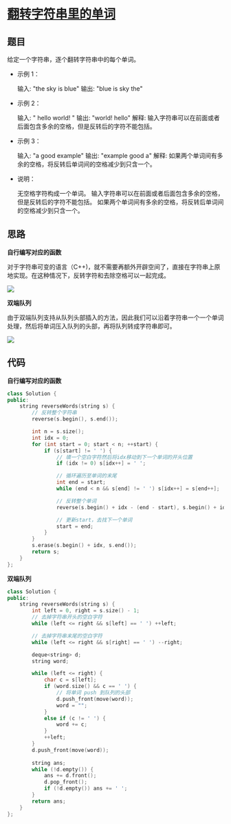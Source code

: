 # [翻转字符串里的单词](https://leetcode-cn.com/problems/reverse-words-in-a-string/)

## 题目

给定一个字符串，逐个翻转字符串中的每个单词。

- 示例 1：

  输入: "the sky is blue"
  输出: "blue is sky the"

- 示例 2：

  输入: "  hello world!  "
  输出: "world! hello"
  解释: 输入字符串可以在前面或者后面包含多余的空格，但是反转后的字符不能包括。

- 示例 3：

  输入: "a good   example"
  输出: "example good a"
  解释: 如果两个单词间有多余的空格，将反转后单词间的空格减少到只含一个。

- 说明：

  无空格字符构成一个单词。
  输入字符串可以在前面或者后面包含多余的空格，但是反转后的字符不能包括。
  如果两个单词间有多余的空格，将反转后单词间的空格减少到只含一个。

## 思路

**自行编写对应的函数**

对于字符串可变的语言（C++)，就不需要再额外开辟空间了，直接在字符串上原地实现。在这种情况下，反转字符和去除空格可以一起完成。

![](https://pic.leetcode-cn.com/Figures/151/mutable2.png)

**双端队列**

由于双端队列支持从队列头部插入的方法，因此我们可以沿着字符串一个一个单词处理，然后将单词压入队列的头部，再将队列转成字符串即可。

![](https://pic.leetcode-cn.com/Figures/151/deque2.png)

## 代码

**自行编写对应的函数**

```C++
class Solution {
public:
    string reverseWords(string s) {
        // 反转整个字符串
        reverse(s.begin(), s.end());

        int n = s.size();
        int idx = 0;
        for (int start = 0; start < n; ++start) {
            if (s[start] != ' ') {
                // 填一个空白字符然后将idx移动到下一个单词的开头位置
                if (idx != 0) s[idx++] = ' ';

                // 循环遍历至单词的末尾
                int end = start;
                while (end < n && s[end] != ' ') s[idx++] = s[end++];

                // 反转整个单词
                reverse(s.begin() + idx - (end - start), s.begin() + idx);

                // 更新start，去找下一个单词
                start = end;
            }
        }
        s.erase(s.begin() + idx, s.end());
        return s;
    }
};
```

**双端队列**

```C++
class Solution {
public:
    string reverseWords(string s) {
        int left = 0, right = s.size() - 1;
        // 去掉字符串开头的空白字符
        while (left <= right && s[left] == ' ') ++left;

        // 去掉字符串末尾的空白字符
        while (left <= right && s[right] == ' ') --right;

        deque<string> d;
        string word;

        while (left <= right) {
            char c = s[left];
            if (word.size() && c == ' ') {
                // 将单词 push 到队列的头部
                d.push_front(move(word));
                word = "";
            }
            else if (c != ' ') {
                word += c;
            }
            ++left;
        }
        d.push_front(move(word));
        
        string ans;
        while (!d.empty()) {
            ans += d.front();
            d.pop_front();
            if (!d.empty()) ans += ' ';
        }
        return ans;
    }
};
    
```






